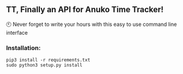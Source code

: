 ## TT, Finally an API for Anuko Time Tracker!

:clock10: Never forget to write your hours with this easy to use command line interface

### Installation:
```
pip3 install -r requirements.txt
sudo python3 setup.py install
```